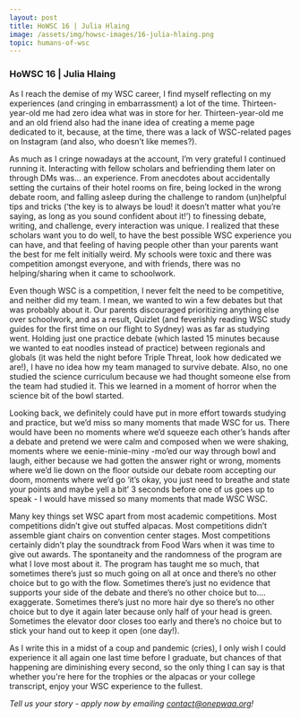 ```yaml
---
layout: post
title: HoWSC 16 | Julia Hlaing
image: /assets/img/howsc-images/16-julia-hlaing.png
topic: humans-of-wsc
---
```


### HoWSC 16 | Julia Hlaing

As I reach the demise of my WSC career, I find myself reflecting on my experiences (and cringing in embarrassment) a lot of the time. Thirteen-year-old me had zero idea what was in store for her. Thirteen-year-old me and an old friend also had the inane idea of creating a meme page dedicated to it, because, at the time, there was a lack of WSC-related pages on Instagram (and also, who doesn’t like memes?).

As much as I cringe nowadays at the account, I’m very grateful I continued running it. Interacting with fellow scholars and befriending them later on through DMs was... an experience. From anecdotes about accidentally setting the curtains of their hotel rooms on fire, being locked in the wrong debate room, and falling asleep during the challenge to random (un)helpful tips and tricks (‘the key is to always be loud! it doesn’t matter what you’re saying, as long as you sound confident about it!’) to finessing debate, writing, and challenge, every interaction was unique. I realized that these scholars want you to do well, to have the best possible WSC experience you can have, and that feeling of having people other than your parents want the best for me felt initially weird. My schools were toxic and there was competition amongst everyone, and with friends, there was no helping/sharing when it came to schoolwork.

Even though WSC is a competition, I never felt the need to be competitive, and neither did my team. I mean, we wanted to win a few debates but that was probably about it. Our parents discouraged prioritizing anything else over schoolwork, and as a result, Quizlet (and feverishly reading WSC study guides for the first time on our flight to Sydney) was as far as studying went. Holding just one practice debate (which lasted 15 minutes because we wanted to eat noodles instead of practice) between regionals and globals (it was held the night before Triple Threat, look how dedicated we are!), I have no idea how my team managed to survive debate. Also, no one studied the science curriculum because we had thought someone else from the team had studied it. This we learned in a moment of horror when the science bit of the bowl started.

Looking back, we definitely could have put in more effort towards studying and practice, but we’d miss so many moments that made WSC for us. There would have been no moments where we’d squeeze each other’s hands after a debate and pretend we were calm and composed when we were shaking, moments where we eenie-minie-miny -mo’ed our way through bowl and laugh, either because we had gotten the answer right or wrong, moments where we’d lie down on the floor outside our debate room accepting our doom, moments where we’d go ‘it’s okay, you just need to breathe and state your points and maybe yell a bit’ 3 seconds before one of us goes up to speak - I would have missed so many moments that made WSC WSC. 

Many key things set WSC apart from most academic competitions. Most competitions didn’t give out stuffed alpacas. Most competitions didn’t assemble giant chairs on convention center stages. Most competitions certainly didn’t play the soundtrack from Food Wars when it was time to give out awards. The spontaneity and the randomness of the program are what I love most about it. The program has taught me so much, that sometimes there’s just so much going on all at once and there’s no other choice but to go with the flow. Sometimes there’s just no evidence that supports your side of the debate and there’s no other choice but to.... exaggerate. Sometimes there’s just no more hair dye so there’s no other choice but to dye it again later because only half of your head is green. Sometimes the elevator door closes too early and there’s no choice but to stick your hand out to keep it open (one day!). 

As I write this in a midst of a coup and pandemic (cries), I only wish I could experience it all again one last time before I graduate, but chances of that happening are diminishing every second, so the only thing I can say is that whether you're here for the trophies or the alpacas or your college transcript, enjoy your WSC experience to the fullest.

*Tell us your story - apply now by emailing [contact@onepwaa.org](mailto:contact@onepwaa.org)!*
